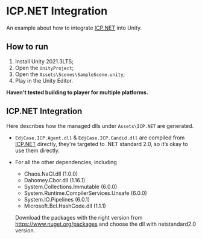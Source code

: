 # ICP.NET Integration
An example about how to integrate [ICP.NET](https://github.com/edjCase/ICP.NET) into Unity.

## How to run
1. Install Unity 2021.3LTS;
2. Open the `UnityProject`;
3. Open the `Assets\Scenes\SampleScene.unity`;
4. Play in the Unity Editor.

**Haven't tested building to player for multiple platforms.**

## ICP.NET Integration
Here describes how the managed dlls under `Assets\ICP.NET` are generated.

- `EdjCase.ICP.Agent.dll` & `EdjCase.ICP.Candid.dll` are compiled from [ICP.NET](https://github.com/edjCase/ICP.NET) directly, they're targeted to .NET standard 2.0, so it’s okay to use them directly.
- For all the other dependencies, including  
    - Chaos.NaCl.dll (1.0.0)  
    - Dahomey.Cbor.dll (1.16.1)  
    - System.Collections.Immutable (6.0.0)  
    - System.Runtime.CompilerServices.Unsafe (6.0.0)  
    - System.IO.Pipelines (6.0.1)  
    - Microsoft.Bcl.HashCode.dll (1.1.1)  

  Download the packages with the right version from https://www.nuget.org/packages and choose the dll with netstandard2.0 version.
